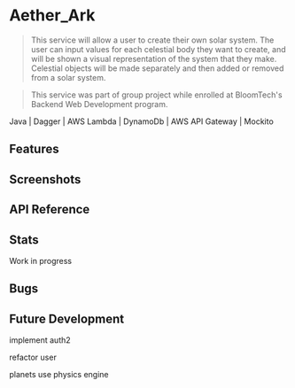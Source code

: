 # Aether_Ark

> This service will allow a user to create their own solar system. The user can input values for each celestial body they want to create, and will be shown a visual representation of the system that they make. Celestial objects will be made separately and then added or removed from a solar system.


>This service was part of group project while enrolled at BloomTech's Backend Web Development program. 


Java | Dagger | AWS Lambda | DynamoDb | AWS API Gateway | Mockito
## Features

## Screenshots

## API Reference
<!-- need to migrage to personal AWS -->
## Stats
Work in progress
## Bugs
## Future Development
implement auth2

refactor user

planets use physics engine
<!-- Markdown link & img dfn's -->